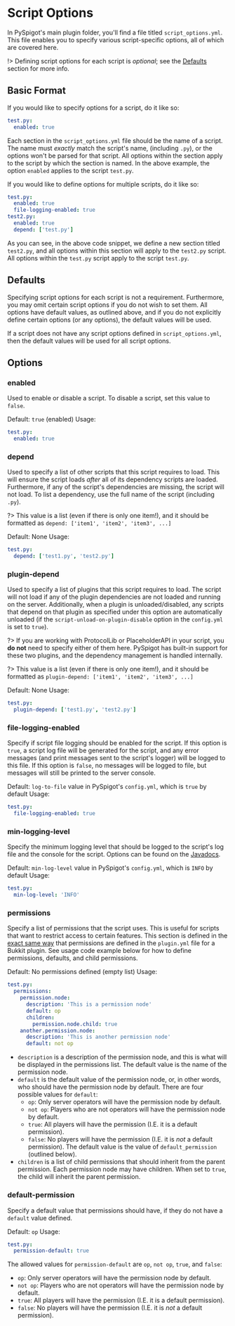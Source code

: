 # Script Options

In PySpigot's main plugin folder, you'll find a file titled `script_options.yml`. This file enables you to specify various script-specific options, all of which are covered here.

!> Defining script options for each script is *optional*; see the [Defaults](#defaults) section for more info.

## Basic Format

If you would like to specify options for a script, do it like so:

``` yaml
test.py:
  enabled: true
```

Each section in the `script_options.yml` file should be the name of a script. The name must *exactly* match the script's name, (including `.py`), or the options won't be parsed for that script. All options within the section apply to the script by which the section is named. In the above example, the option `enabled` applies to the script `test.py`.

If you would like to define options for multiple scripts, do it like so:

``` yaml
test.py:
  enabled: true
  file-logging-enabled: true
test2.py:
  enabled: true
  depend: ['test.py']
```

As you can see, in the above code snippet, we define a new section titled `test2.py`, and all options within this section will apply to the `test2.py` script. All options within the `test.py` script apply to the script `test.py`.

## Defaults

Specifying script options for each script is not a requirement. Furthermore, you may omit certain script options if you do not wish to set them. All options have default values, as outlined above, and if you do not explicitly define certain options (or any options), the default values will be used.

If a script does not have any script options defined in `script_options.yml`, then the default values will be used for all script options.

## Options

### enabled

Used to enable or disable a script. To disable a script, set this value to `false`.

Default: `true` (enabled)
Usage:
``` yaml
test.py:
  enabled: true
```

### depend

Used to specify a list of other scripts that this script requires to load. This will ensure the script loads *after* all of its dependency scripts are loaded. Furthermore, if any of the script's dependencies are missing, the script will not load. To list a dependency, use the full name of the script (including `.py`).

?> This value is a list (even if there is only one item!), and it should be formatted as `depend: ['item1', 'item2', 'item3', ...]`

Default: None
Usage:
``` yaml
test.py:
  depend: ['test1.py', 'test2.py']
```

### plugin-depend

Used to specify a list of plugins that this script requires to load. The script will not load if any of the plugin dependencies are not loaded and running on the server. Additionally, when a plugin is unloaded/disabled, any scripts that depend on that plugin as specified under this option are automatically unloaded (if the `script-unload-on-plugin-disable` option in the `config.yml` is set to `true`).

?> If you are working with ProtocolLib or PlaceholderAPI in your script, you **do not** need to specify either of them here. PySpigot has built-in support for these two plugins, and the dependency management is handled internally.

?> This value is a list (even if there is only one item!), and it should be formatted as `plugin-depend: ['item1', 'item2', 'item3', ...]`

Default: None
Usage:
``` yaml
test.py:
  plugin-depend: ['test1.py', 'test2.py']
```

### file-logging-enabled

Specify if script file logging should be enabled for the script. If this option is `true`, a script log file will be generated for the script, and any error messages (and print messages sent to the script's logger) will be logged to this file. If this option is `false`, no messages will be logged to file, but messages will still be printed to the server console.

Default: `log-to-file` value in PySpigot's `config.yml`, which is `true` by default
Usage:
``` yaml
test.py:
  file-logging-enabled: true
```

### min-logging-level

Specify the minimum logging level that should be logged to the script's log file and the console for the script. Options can be found on the [Javadocs](https://docs.oracle.com/javase/8/docs/api/java/util/logging/Level.html).

Default: `min-log-level` value in PySpigot's `config.yml`, which is `INFO` by default
Usage:
``` yaml
test.py:
  min-log-level: 'INFO'
```

### permissions

Specify a list of permissions that the script uses. This is useful for scripts that want to restrict access to certain features. This section is defined in the [exact same way](https://docs.papermc.io/paper/dev/plugin-yml#permissions) that permissions are defined in the `plugin.yml` file for a Bukkit plugin. See usage code example below for how to define permissions, defaults, and child permissions.

Default: No permissions defined (empty list)
Usage:
```yaml
test.py:
  permissions:
    permission.node:
      description: 'This is a permission node'
      default: op
      children:
        permission.node.child: true
    another.permission.node:
      description: 'This is another permission node'
      default: not op
```

- `description` is a description of the permission node, and this is what will be displayed in the permissions list. The default value is the name of the permission node.
- `default` is the default value of the permission node, or, in other words, who should have the permission node by default. There are four possible values for `default`: 
  - `op`: Only server operators will have the permission node by default.
  - `not op`: Players who are not operators will have the permission node by default.
  - `true`: All players will have the permission (I.E. it is a default permission).
  - `false`: No players will have the permission (I.E. it is *not* a default permission). The default value is the value of `default_permission` (outlined below).
- `children` is a list of child permissions that should inherit from the parent permission. Each permission node may have children. When set to `true`, the child will inherit the parent permission.

### default-permission

Specify a default value that permissions should have, if they do not have a `default` value defined.

Default: `op`
Usage:
```yaml
test.py:
  permission-default: true
```

The allowed values for `permission-default` are `op`, `not op`, `true`, and `false`:

- `op`: Only server operators will have the permission node by default.
- `not op`: Players who are not operators will have the permission node by default.
- `true`: All players will have the permission (I.E. it is a default permission).
- `false`: No players will have the permission (I.E. it is *not* a default permission). 